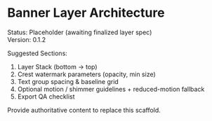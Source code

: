# Banner Layer Architecture

Status: Placeholder (awaiting finalized layer spec)  
Version: 0.1.2

Suggested Sections:
1. Layer Stack (bottom → top)
2. Crest watermark parameters (opacity, min size)
3. Text group spacing & baseline grid
4. Optional motion / shimmer guidelines + reduced-motion fallback
5. Export QA checklist

Provide authoritative content to replace this scaffold.
